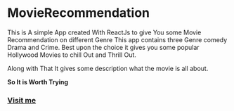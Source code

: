 # MovieRecommendation
This is A simple App created With ReactJs to give You some Movie Recommendation on different Genre
This app contains three Genre comedy Drama and Crime. Best upon the choice it gives you some popular Hollywood Movies to chill Out and Thrill Out.

Along with That It gives some description what the movie is all about.

**So It is Worth Trying**
### [Visit me](https://movie-recommendapp.netlify.app/)
